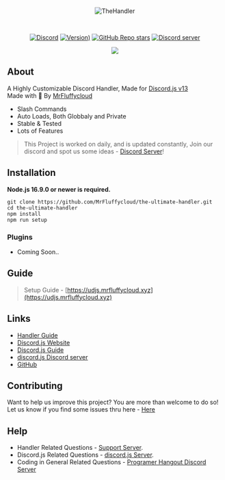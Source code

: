 <div align="center">
  <br />
  <p>
    <img src="https://media.discordapp.net/attachments/714722763000250428/977589843246854234/udjs.png?width=1440&height=260" alt="TheHandler" />
  </p>
  <br />
  <p>
    <a href="https://discord.com/invite/9Eg7Ngj2PQ"><img alt="Discord" src="https://img.shields.io/discord/842777291821285417?color=5865F2&label=chat&logo=discord&logoColor=white"></a>
    <a href="#"><img alt="Version)" src="https://img.shields.io/github/package-json/v/MrFluffycloud/the-ultimate-handler/main"></a>
    <a href="#"><img alt="GitHub Repo stars" src="https://img.shields.io/github/stars/MrFluffycloud/the-ultimate-handler?label=Stars&logo=github&logoColor=white&style=plastic"></a>
    <a href="https://github.com/prettier/prettier"><img src="https://img.shields.io/badge/code_style-prettier-ff69b4.svg?style=flat-square" alt="Discord server" /></a>
    
  </p>
  <a
		href="[https://discord.com/users/676745968867082250](https://ko-fi.com/Z8Z542UDV)"
	>
		<img src="https://ko-fi.com/img/githubbutton_sm.svg" />
	</a>
</div>

## About

A Highly Customizable Discord Handler,
Made for [Discord.js v13](https://discord.js.org)<br>
Made with 🤍 By [MrFluffycloud](https://mrfluffycloud.xyz)<br>

- Slash Commands
- Auto Loads, Both Globbaly and Private
- Stable & Tested
- Lots of Features

> This Project is worked on daily, and is updated constantly, Join our discord and spot us some ideas - [Discord Server](https://discord.gg/9Eg7Ngj2PQ)!

## Installation

**Node.js 16.9.0 or newer is required.**

```sh-session
git clone https://github.com/MrFluffycloud/the-ultimate-handler.git
cd the-ultimate-handler
npm install
npm run setup
```

### Plugins

- Coming Soon..

## Guide

> Setup Guide - [https://udjs.mrfluffycloud.xyz](https://udjs.mrfluffycloud.xyz)

## Links

- [Handler Guide](https://udjs.mrfluffycloud.xyz)
- [Discord.js Website](https://discord.js.org)
- [Discord.js Guide](https://discordjs.guide)
- [discord.js Discord server](https://discord.gg/djs)
- [GitHub](https://github.com/discordjs/discord.js)

## Contributing

Want to help us improve this project? You are more than welcome to do so!
Let us know if you find some issues thru here - [Here](https://github.com/MrFluffycloud/the-ultimate-handler/issues)<br>

## Help

- Handler Related Questions - [Support Server](https://discord.gg/9Eg7Ngj2PQ).
- Discord.js Related Questions - [discord.js Server](https://discord.gg/djs).
- Coding in General Related Questions - [Programer Hangout Discord Server](https://discord.gg/programming)
